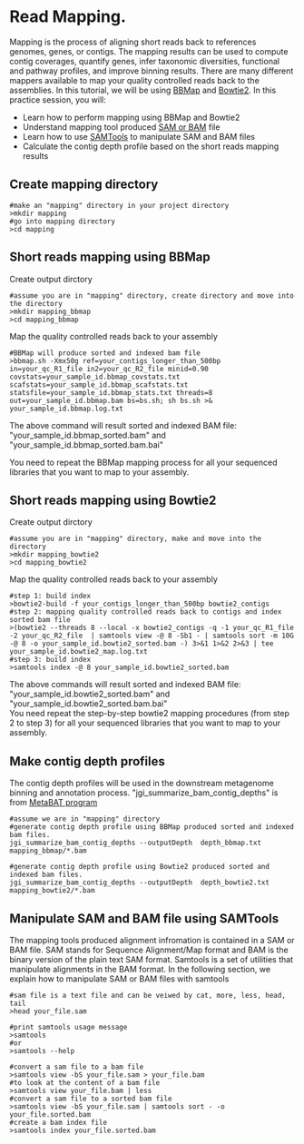 # Read Mapping.
Mapping is the process of aligning short reads back to references genomes, genes, or contigs. The mapping results can be used to compute contig coverages, quantify genes, infer taxonomic diversities, functional and pathway profiles, and improve binning results. There are many different mappers available to map your quality controlled reads back to the assemblies. In this tutorial, we will be using [BBMap](https://jgi.doe.gov/data-and-tools/bbtools/) and [Bowtie2](http://bowtie-bio.sourceforge.net/bowtie2/index.shtml). In this practice session, you will:

* Learn how to perform mapping using BBMap and Bowtie2
* Understand mapping tool produced [SAM or BAM](https://genome.sph.umich.edu/wiki/SAM) file
* Learn how to use [SAMTools](http://www.htslib.org/) to manipulate SAM and BAM files
* Calculate the contig depth profile based on the short reads mapping results

## Create mapping directory
```
#make an "mapping" directory in your project directory
>mkdir mapping
#go into mapping directory
>cd mapping
```
## Short reads mapping using BBMap
Create output dirctory
```
#assume you are in "mapping" directory, create directory and move into the directory
>mkdir mapping_bbmap
>cd mapping_bbmap
```
Map the quality controlled reads back to your assembly
```
#BBMap will produce sorted and indexed bam file 
>bbmap.sh -Xmx50g ref=your_contigs_longer_than_500bp in=your_qc_R1_file in2=your_qc_R2_file minid=0.90 covstats=your_sample_id.bbmap_covstats.txt scafstats=your_sample_id.bbmap_scafstats.txt statsfile=your_sample_id.bbmap_stats.txt threads=8 out=your_sample_id.bbmap.bam bs=bs.sh; sh bs.sh >& your_sample_id.bbmap.log.txt
```
The above command will result sorted and indexed BAM file: "your_sample_id.bbmap_sorted.bam" and "your_sample_id.bbmap_sorted.bam.bai"  

You need to repeat the BBMap mapping process for all your sequenced libraries that you want to map to your assembly.
## Short reads mapping using Bowtie2
Create output dirctory
```
#assume you are in "mapping" directory, make and move into the directory
>mkdir mapping_bowtie2
>cd mapping_bowtie2
```
Map the quality controlled reads back to your assembly
```
#step 1: build index
>bowtie2-build -f your_contigs_longer_than_500bp bowtie2_contigs
#step 2: mapping quality controlled reads back to contigs and index sorted bam file
>(bowtie2 --threads 8 --local -x bowtie2_contigs -q -1 your_qc_R1_file -2 your_qc_R2_file  | samtools view -@ 8 -Sb1 - | samtools sort -m 10G -@ 8 -o your_sample_id.bowtie2_sorted.bam -) 3>&1 1>&2 2>&3 | tee your_sample_id.bowtie2_map.log.txt
#step 3: build index
>samtools index -@ 8 your_sample_id.bowtie2_sorted.bam
```
The above commands will result sorted and indexed BAM file: "your_sample_id.bowtie2_sorted.bam" and "your_sample_id.bowtie2_sorted.bam.bai"  
You need repeat the step-by-step bowtie2 mapping procedures (from step 2 to step 3) for all your sequenced libraries that you want to map to your assembly.
## Make contig depth profiles
The contig depth profiles will be used in the downstream metagenome binning and annotation process. "jgi_summarize_bam_contig_depths" is from [MetaBAT program](https://bitbucket.org/berkeleylab/metabat/src/master/)
```
#assume we are in "mapping" directory
#generate contig depth profile using BBMap produced sorted and indexed bam files.
jgi_summarize_bam_contig_depths --outputDepth  depth_bbmap.txt mapping_bbmap/*.bam

#generate contig depth profile using Bowtie2 produced sorted and indexed bam files.
jgi_summarize_bam_contig_depths --outputDepth  depth_bowtie2.txt mapping_bowtie2/*.bam
```
## Manipulate SAM and BAM file using SAMTools  
The mapping tools produced alignment infromation is contained in a SAM or BAM file. SAM stands for Sequence Alignment/Map format and BAM is the binary version of the plain text SAM format. Samtools is a set of utilities that manipulate alignments in the BAM format. In the following section, we explain how to manipulate SAM or BAM files with samtools 
```
#sam file is a text file and can be veiwed by cat, more, less, head, tail
>head your_file.sam

#print samtools usage message
>samtools
#or 
>samtools --help

#convert a sam file to a bam file
>samtools view -bS your_file.sam > your_file.bam
#to look at the content of a bam file
>samtools view your_file.bam | less
#convert a sam file to a sorted bam file
>samtools view -bS your_file.sam | samtools sort - -o your_file.sorted.bam
#create a bam index file
>samtools index your_file.sorted.bam
```
